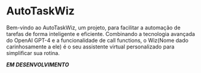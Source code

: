 # AutoTaskWiz
Bem-vindo ao AutoTaskWiz, um projeto, para facilitar a automação de tarefas de forma inteligente e eficiente. Combinando a tecnologia avançada do OpenAI GPT-4 e a funcionalidade de call functions, o Wiz(Nome dado carinhosamente a ele) é o seu assistente virtual personalizado para simplificar sua rotina.


***EM DESENVOLVIMENTO***
